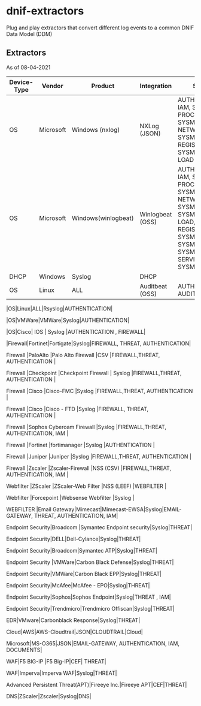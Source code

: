 # dnif-extractors
Plug and play extractors that convert different log events to a common DNIF Data Model (DDM)

## Extractors
As of 08-04-2021

|Device-Type           |	    Vendor          | Product             | Integration | Streams                                                                      |
|----------------------|----------------------|---------------------|-------------|------------------------------------------------------------------------------|
|OS       		         |Microsoft             |Windows (nxlog)      | NXLog (JSON)|AUTHENTICATION, IAM, SYSMON-PROCESS,  SYSMON-NETWORK,  SYSMON-REGISTRY,  SYSMON-IMAGE-LOAD|
|OS   		             |Microsoft             |Windows(winlogbeat)   |Winlogbeat (OSS)     | AUTHENTICATION, IAM, SYSMON-PROCESS,  SYSMON-NETWORK,  SYSMON-FILE,  SYSMON-IMAGE-LOAD,  SYSMON-REGISTRY,  SYSMON-WMI,  SYSMON-PIPE,  SYSMON-SERVICE,  SYSMON-DNS|                                                            |
|DHCP      						 |  Windows             |Syslog               | DHCP         	                                                                             |      
|OS|Linux|ALL|Auditbeat (OSS)|AUTHENTICATION, AUDITD|

|OS|Linux|ALL|Rsyslog|AUTHENTICATION|

|OS|VMWare|VMWare|Syslog|AUTHENTICATION|

|OS|Cisco| IOS | Syslog |AUTHENTICATION , FIREWALL|

|Firewall|Fortinet|Fortigate|Syslog|FIREWALL, THREAT, AUTHENTICATION|


Firewall |PaloAlto |Palo Alto Firewall |CSV |FIREWALL,THREAT, AUTHENTICATION |

Firewall |Checkpoint |Checkpoint Firewall | Syslog |FIREWALL,THREAT, AUTHENTICATION |

Firewall |Cisco |Cisco-FMC |Syslog |FIREWALL,THREAT, AUTHENTICATION |

Firewall |Cisco |Cisco - FTD |Syslog |FIREWALL, THREAT, AUTHENTICATION |

Firewall |Sophos Cyberoam Firewall |Syslog |FIREWALL,THREAT, AUTHENTICATION, IAM |

Firewall |Fortinet  |fortimanager |Syslog |AUTHENTICATION |

Firewall |Juniper |Juniper |Syslog |FIREWALL,THREAT, AUTHENTICATION |

Firewall |Zscaler |Zscaler-Firewall |NSS (CSV) |FIREWALL,THREAT, AUTHENTICATION, IAM |

Webfilter |ZScaler |ZScaler-Web Filter |NSS (LEEF) |WEBFILTER |

Webfilter |Forcepoint |Websense Webfilter |Syslog |

WEBFILTER |Email Gateway|Mimecast|Mimecast-EWSA|Syslog|EMAIL- GATEWAY, THREAT, AUTHENTICATION, IAM|

Endpoint Security|Broadcom |Symantec Endpoint security|Syslog|THREAT|

Endpoint Security|DELL|Dell-Cylance|Syslog|THREAT|

Endpoint Security|Broadcom|Symantec ATP|Syslog|THREAT|

Endpoint Security |VMWare|Carbon Black Defense|Syslog|THREAT|

Endpoint Security|VMWare|Carbon Black EPP|Syslog|THREAT|

Endpoint Security|McAfee|McAfee - EPO|Syslog|THREAT|

Endpoint Security|Sophos|Sophos Endpoint|Syslog|THREAT , IAM|

Endpoint Security|Trendmicro|Trendmicro Offiscan|Syslog|THREAT|

EDR|VMware|Carbonblack Response|Syslog|THREAT|

Cloud|AWS|AWS-Cloudtrail|JSON|CLOUDTRAIL|Cloud|

Microsoft|MS-O365|JSON|EMAIL-GATEWAY,  AUTHENTICATION, IAM, DOCUMENTS|

WAF|F5 BIG-IP |F5 Big-IP|CEF| THREAT|

WAF|Imperva|Imperva WAF|Syslog|THREAT|

Advanced Persistent Threat(APT)|Fireeye Inc.|Fireeye APT|CEF|THREAT|

DNS|ZScaler|Zscaler|Syslog|DNS|









